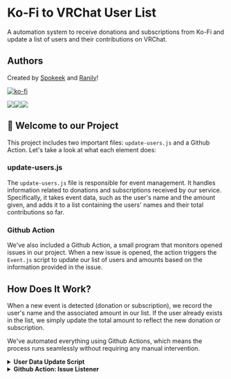# Ko-Fi to VRChat User List

A automation system to receive donations and subscriptions from Ko-Fi and update a list of users and their contributions on VRChat.

## Authors

Created by [Spokeek](https://github.com/Alexandre-Belhomme) and [Ranily](https://github.com/Ranily57)!

[![ko-fi](https://ko-fi.com/img/githubbutton_sm.svg)](https://ko-fi.com/B0B3NGKMR)

 <img src="https://img.shields.io/badge/Ranily-Spokeek-blue"/><img src="https://img.shields.io/badge/License-GPL%20v3-brightgreen?style=normal"/><img src="https://img.shields.io/github/languages/code-size/Ranily57/Kofi-VRChat-Webhook?logo=github&style=normal"/>

## 📁 Welcome to our Project

This project includes two important files: `update-users.js` and a Github Action. Let's take a look at what each element does:

### update-users.js

The `update-users.js` file is responsible for event management. It handles information related to donations and subscriptions received by our service. Specifically, it takes event data, such as the user's name and the amount given, and adds it to a list containing the users' names and their total contributions so far.

### Github Action

We've also included a Github Action, a small program that monitors opened issues in our project. When a new issue is opened, the action triggers the `Event.js` script to update our list of users and amounts based on the information provided in the issue.

## How Does It Work?

When a new event is detected (donation or subscription), we record the user's name and the associated amount in our list. If the user already exists in the list, we simply update the total amount to reflect the new donation or subscription.

We've automated everything using Github Actions, which means the process runs seamlessly without requiring any manual intervention.

<details>
<summary><strong>User Data Update Script</strong></summary>

This script is designed to handle user data updates based on specific events in our project. The script is created by Spokeek and further edited by Ranily to ensure smooth functionality.

<details>
<summary><strong>How It Works</strong></summary>

1. **Event Data Retrieval**: The script receives event data in the `event_raw` variable from the environment.
2. **Parsing Data**: The script parses the received data as JSON after removing any newline characters for proper formatting.
3. **Reading User Data**: It reads the existing user data from the file named `vrchat-kofi-users.txt`.
4. **Processing Data**: The script converts the user data into an array and processes the event JSON to extract the event type and amount.
5. **Event Type Handling**: Depending on the event type (either "Subscription" or "Donation"), the amount is adjusted accordingly.
6. **Updating User Data**: If the user doesn't exist in the user data array, the script adds the new user along with their respective amount. If the user already exists, the script updates the user's amount accordingly.
7. **Writing to File**: Finally, the script updates the `vrchat-kofi-users.txt` file with the new user data.
8. **Error Handling**: If any errors occur during the process, they are caught and logged for further investigation.

The script provides logging information to track its execution progress, making it easier to understand its behavior.

</details>

<details>
<summary><strong>Usage</strong></summary>

The script is integrated with our Github Action and automatically triggered when specific events occur in our project. It plays a crucial role in maintaining an up-to-date user list with the latest donation and subscription information.

Feel free to explore the code, suggest improvements, or use it in your own projects!

</details>

<details>
<summary><strong>Contributors</strong></summary>

- [Spokeek](https://github.com/Alexandre-Belhomme)
- [Ranily](https://github.com/Ranily57)

</details>

</details>
<details>
<summary><strong>Github Action: Issue Listener</strong></summary>

This Github Action, called "Issue Listener," is designed to respond to new issue openings in our project repository. The action is responsible for updating user data based on the information provided in the issue body.

<details>
<summary><strong>Trigger Event</strong></summary>

The action is triggered when a new issue is opened in the project repository.

</details>

<details>
<summary><strong>Permissions</strong></summary>

The action requires specific permissions to interact with issues and contents in our repository:

- `issues: write`: This permission allows the action to write to issues, which is necessary for updating user data based on the issue information.

- `contents: write`: This permission allows the action to write to repository files, such as updating the `vrchat-kofi-users.txt` file with new user data.

</details>

<details>
<summary><strong>Workflow Steps</strong></summary>

The action follows these steps to update user data:

1. **Checkout code**: The action first checks out the project code from the repository to access the required files.

2. **Get Issue Body**: The action retrieves the body of the opened issue and stores it in the `issue_body` variable.

3. **Update Users List**: The action runs the `update-users.js` script using Node.js, passing the issue body as an argument and setting it as the `EVENT_RAW` environment variable. The script processes the event data and updates the user list accordingly.

4. **Commit and Push Changes**: The action automatically commits any changes made to `vrchat-kofi-users.txt` during the previous step and pushes the changes back to the repository.

5. **Close Initial Issue**: After updating the user data, the action automatically closes the initial issue with a comment indicating that it has been automatically closed.

</details>

</details>
